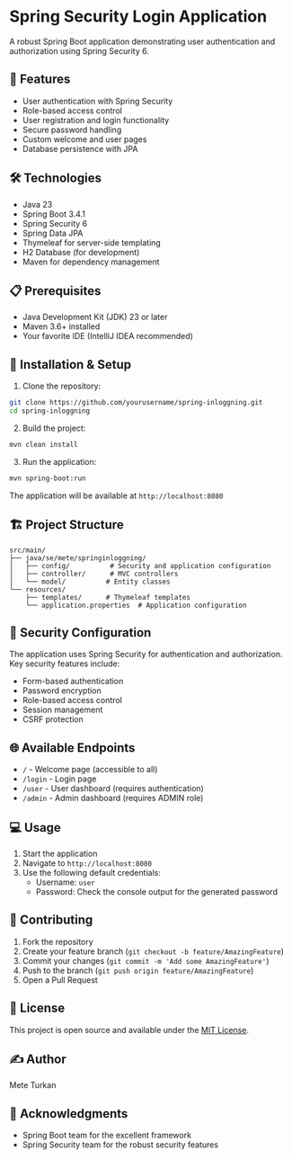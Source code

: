 # Spring Security Login Application

A robust Spring Boot application demonstrating user authentication and authorization using Spring Security 6.

## 🚀 Features

- User authentication with Spring Security
- Role-based access control
- User registration and login functionality
- Secure password handling
- Custom welcome and user pages
- Database persistence with JPA

## 🛠️ Technologies

- Java 23
- Spring Boot 3.4.1
- Spring Security 6
- Spring Data JPA
- Thymeleaf for server-side templating
- H2 Database (for development)
- Maven for dependency management

## 📋 Prerequisites

- Java Development Kit (JDK) 23 or later
- Maven 3.6+ installed
- Your favorite IDE (IntelliJ IDEA recommended)

## 🔧 Installation & Setup

1. Clone the repository:
```bash
git clone https://github.com/yourusername/spring-inloggning.git
cd spring-inloggning
```

2. Build the project:
```bash
mvn clean install
```

3. Run the application:
```bash
mvn spring-boot:run
```

The application will be available at `http://localhost:8080`

## 🏗️ Project Structure

```
src/main/
├── java/se/mete/springinloggning/
│   ├── config/          # Security and application configuration
│   ├── controller/      # MVC controllers
│   └── model/          # Entity classes
└── resources/
    ├── templates/      # Thymeleaf templates
    └── application.properties  # Application configuration
```

## 🔐 Security Configuration

The application uses Spring Security for authentication and authorization. Key security features include:

- Form-based authentication
- Password encryption
- Role-based access control
- Session management
- CSRF protection

## 🌐 Available Endpoints

- `/` - Welcome page (accessible to all)
- `/login` - Login page
- `/user` - User dashboard (requires authentication)
- `/admin` - Admin dashboard (requires ADMIN role)

## 💻 Usage

1. Start the application
2. Navigate to `http://localhost:8080`
3. Use the following default credentials:
   - Username: `user`
   - Password: Check the console output for the generated password

## 🤝 Contributing

1. Fork the repository
2. Create your feature branch (`git checkout -b feature/AmazingFeature`)
3. Commit your changes (`git commit -m 'Add some AmazingFeature'`)
4. Push to the branch (`git push origin feature/AmazingFeature`)
5. Open a Pull Request

## 📝 License

This project is open source and available under the [MIT License](./LICENSE).


## ✍️ Author

Mete Turkan

## 🙏 Acknowledgments

- Spring Boot team for the excellent framework
- Spring Security team for the robust security features
